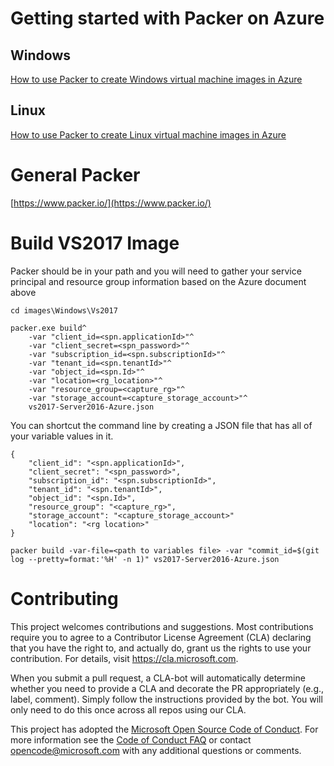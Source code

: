 # Getting started with Packer on Azure
## Windows
[How to use Packer to create Windows virtual machine images in Azure](https://docs.microsoft.com/en-us/azure/virtual-machines/windows/build-image-with-packer)
## Linux
[How to use Packer to create Linux virtual machine images in Azure](https://docs.microsoft.com/en-us/azure/virtual-machines/linux/build-image-with-packer)

# General Packer
[https://www.packer.io/](https://www.packer.io/)

# Build VS2017 Image
Packer should be in your path and you will need to gather your service principal and resource group information based on the Azure document above
```
cd images\Windows\Vs2017

packer.exe build^
    -var "client_id=<spn.applicationId>"^
    -var "client_secret=<spn_password>"^
    -var "subscription_id=<spn.subscriptionId>"^
    -var "tenant_id=<spn.tenantId>"^
    -var "object_id=<spn.Id>"^
    -var "location=<rg_location>"^
    -var "resource_group=<capture_rg>"^
    -var "storage_account=<capture_storage_account>"^
    vs2017-Server2016-Azure.json
```
You can shortcut the command line by creating a JSON file that has all of your variable values in it.
```
{
    "client_id": "<spn.applicationId>",
    "client_secret": "<spn_password>",
    "subscription_id": "<spn.subscriptionId>",
    "tenant_id": "<spn.tenantId>",
    "object_id": "<spn.Id>",
    "resource_group": "<capture_rg>",
    "storage_account": "<capture_storage_account>"
    "location": "<rg location>"
}

packer build -var-file=<path to variables file> -var "commit_id=$(git log --pretty=format:'%H' -n 1)" vs2017-Server2016-Azure.json
```

# Contributing

This project welcomes contributions and suggestions.  Most contributions require you to agree to a
Contributor License Agreement (CLA) declaring that you have the right to, and actually do, grant us
the rights to use your contribution. For details, visit https://cla.microsoft.com.

When you submit a pull request, a CLA-bot will automatically determine whether you need to provide
a CLA and decorate the PR appropriately (e.g., label, comment). Simply follow the instructions
provided by the bot. You will only need to do this once across all repos using our CLA.

This project has adopted the [Microsoft Open Source Code of Conduct](https://opensource.microsoft.com/codeofconduct/).
For more information see the [Code of Conduct FAQ](https://opensource.microsoft.com/codeofconduct/faq/) or
contact [opencode@microsoft.com](mailto:opencode@microsoft.com) with any additional questions or comments.
